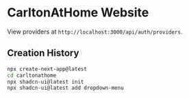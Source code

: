 # CarltonAtHome Website

View providers at `http://localhost:3000/api/auth/providers`.

## Creation History

```bash
npx create-next-app@latest
cd carltonathome
npx shadcn-ui@latest init
npx shadcn-ui@latest add dropdown-menu
```
